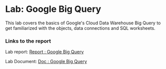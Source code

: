 # Lab: Google Big Query

  This lab covers the basics of Google's Cloud Data Warehouse Big Query to get familiarized with the objects, data connections and SQL worksheets.
  
### Links to the report

Lab report: [Report : Google Big Query](https://codelabs-preview.appspot.com/?file_id=1w_qnNVpozrHeswHVSbY30CpCPjbv1fuqg20Zoqpvi2c#0)

Lab Document: [Doc : Google Big Query](https://docs.google.com/document/d/1w_qnNVpozrHeswHVSbY30CpCPjbv1fuqg20Zoqpvi2c/edit?usp=sharing)
